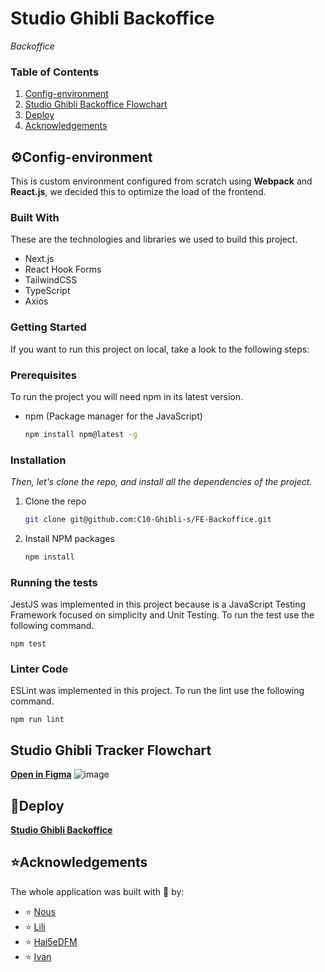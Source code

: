 # Studio Ghibli Backoffice

_Backoffice_



  ### Table of Contents
  1. [Config-environment](#Config-environment)
  2. [Studio Ghibli Backoffice Flowchart](#flowchart)
  3. [Deploy](#deployed)
  4. [Acknowledgements](#acknowledgements)










## ⚙Config-environment <a name="Config-environment"></a>

This is custom environment configured from scratch using **Webpack** and **React.js**, we decided this to optimize the load of the frontend.

### Built With

These are the technologies and libraries we used to build this project.

- Next.js
- React Hook Forms
- TailwindCSS
- TypeScript
- Axios

<!-- GETTING STARTED -->

### Getting Started

If you want to run this project on local, take a look to the following steps:

### Prerequisites

To run the project you will need npm in its latest version.

- npm (Package manager for the JavaScript)
  ```sh
  npm install npm@latest -g
  ```

### Installation 

_Then, let's clone the repo, and install all the dependencies of the project._

1. Clone the repo
   ```sh
   git clone git@github.com:C10-Ghibli-s/FE-Backoffice.git
   ```
2. Install NPM packages
   ```sh
   npm install
   ```


   
### Running the tests

JestJS was implemented in this project because is a JavaScript Testing Framework focused on simplicity and Unit Testing. To run the test use the following command.

```
npm test
```

### Linter Code

ESLint was implemented in this project. To run the lint use the following command.

```
npm run lint
```

## Studio Ghibli Tracker Flowchart <a name="flowchart"></a>
[**Open in Figma**](https://www.figma.com/file/3fvdt3syMiNAu36Tsqs7rv/FlowChart-Ghibli-Backoffice?node-id=0%3A1)
![image](https://s3.us-west-2.amazonaws.com/secure.notion-static.com/5951c8b7-f375-4410-8ccc-520a86023d69/Untitled.png?X-Amz-Algorithm=AWS4-HMAC-SHA256&X-Amz-Content-Sha256=UNSIGNED-PAYLOAD&X-Amz-Credential=AKIAT73L2G45EIPT3X45%2F20220510%2Fus-west-2%2Fs3%2Faws4_request&X-Amz-Date=20220510T232407Z&X-Amz-Expires=86400&X-Amz-Signature=23a2e5003f5b092051c684e980cc590b4ec350688c36a0d831b8081a38d336d2&X-Amz-SignedHeaders=host&response-content-disposition=filename%20%3D%22Untitled.png%22&x-id=GetObject)



##  🚀Deploy <a name="deployed"></a>
[**Studio Ghibli Backoffice**]()

## ⭐Acknowledgements <a name="acknowledgements"></a>
The whole application was built with 💚 by:
- ⭐ [Nous](https://github.com/NousCode)
- ⭐ [Lili](https://github.com/LilianaRestrepoTorres)
- ⭐ [Hai5eDFM](https://github.com/Hai5edfm)
- ⭐ [Ivan](https://github.com/AreYouIvan)
